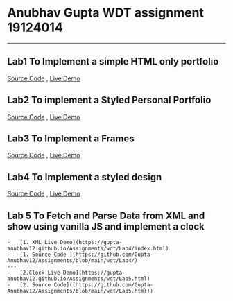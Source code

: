# Anubhav Gupta WDT assignment 19124014 

---

## Lab1 To Implement a simple HTML only portfolio 

[Source Code](https://github.com/Gupta-Anubhav12/Assignments/blob/main/wdt/Lab1.html) ,
[Live Demo](https://gupta-anubhav12.github.io/Assignments/wdt/Lab1.html)

## Lab2 To implement a Styled Personal Portfolio
[Source Code](https://github.com/Gupta-Anubhav12/Assignments/tree/main/wdt/Lab2) ,
[Live Demo](https://realdevils.com/portfolio/Anubhav%20Gupta)

## Lab3 To Implement a Frames
[Source Code](https://github.com/Gupta-Anubhav12/Assignments/blob/main/wdt/frameset.html) ,
[Live Demo](https://gupta-anubhav12.github.io/Assignments/wdt/frameset.html)

## Lab4 To Implement a styled design
[Source Code](https://github.com/Gupta-Anubhav12/JobFilter) ,
[Live Demo](https://heuristic-borg-007ce1.netlify.app/)

## Lab 5 To Fetch and Parse Data from XML and show using vanilla JS and implement a clock

    -   [1. XML Live Demo](https://gupta-anubhav12.github.io/Assignments/wdt/Lab4/index.html) 
    -   [1. Source Code ](https://github.com/Gupta-Anubhav12/Assignments/blob/main/wdt/Lab4/)
    ---
    -   [2.Clock Live Demo](https://gupta-anubhav12.github.io/Assignments/wdt/Lab5.html)
    -   [2. Source Code]((https://github.com/Gupta-Anubhav12/Assignments/blob/main/wdt/Lab5.html))